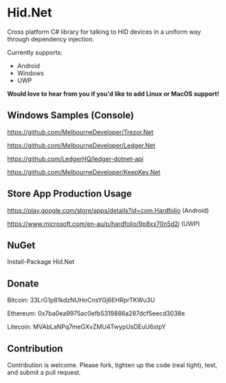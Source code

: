 # Hid.Net
Cross platform C# library for talking to HID devices in a uniform way through dependency injection.

Currently supports:
* Android
* Windows
* UWP

**Would love to hear from you if you'd like to add Linux or MacOS support!**

## Windows Samples (Console)

https://github.com/MelbourneDeveloper/Trezor.Net

https://github.com/MelbourneDeveloper/Ledger.Net

https://github.com/LedgerHQ/ledger-dotnet-api

https://github.com/MelbourneDeveloper/KeepKey.Net

## Store App Production Usage

https://play.google.com/store/apps/details?id=com.Hardfolio (Android)

https://www.microsoft.com/en-au/p/hardfolio/9p8xx70n5d2j (UWP)

## NuGet
Install-Package Hid.Net

## Donate

Bitcoin: 33LrG1p81kdzNUHoCnsYGj6EHRprTKWu3U

Ethereum: 0x7ba0ea9975ac0efb5319886a287dcf5eecd3038e

Litecoin: MVAbLaNPq7meGXvZMU4TwypUsDEuU6stpY

## Contribution

Contribution is welcome. Please fork, tighten up the code (real tight), test, and submit a pull request.

